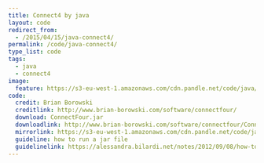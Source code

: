 ```yaml
---
title: Connect4 by java
layout: code
redirect_from:
  - /2015/04/15/java-connect4/
permalink: /code/java-connect4/
type_list: code
tags:
  - java
  - connect4
image:
  feature: https://s3-eu-west-1.amazonaws.com/cdn.pandle.net/code/java/ConnectFour.png
code:
  credit: Brian Borowski
  creditlink: http://www.brian-borowski.com/software/connectfour/
  download: ConnectFour.jar
  downloadlink: http://www.brian-borowski.com/software/connectfour/ConnectFour.jar
  mirrorlink: https://s3-eu-west-1.amazonaws.com/cdn.pandle.net/code/java/ConnectFour.jar
  guideline: how to run a jar file
  guidelinelink: https://alessandra.bilardi.net/notes/2012/09/08/how-to-create-and-run-a-jar-file/
---
```

